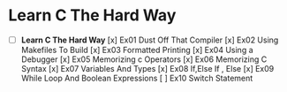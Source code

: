 # Learn C The Hard Way 
-  [ ] **Learn C The Hard Way**
	[x] Ex01 Dust Off That Compiler 
	[x] Ex02 Using Makefiles To Build 
	[x] Ex03 Formatted Printing 
	[x] Ex04 Using a Debugger 
	[x] Ex05 Memorizing c Operators 
	[x] Ex06 Memorizing C Syntax
	[x] Ex07 Variables And Types 
	[x] Ex08 If,Else If , Else 
	[x] Ex09 While Loop And Boolean Expressions
	[ ] Ex10 Switch Statement 


